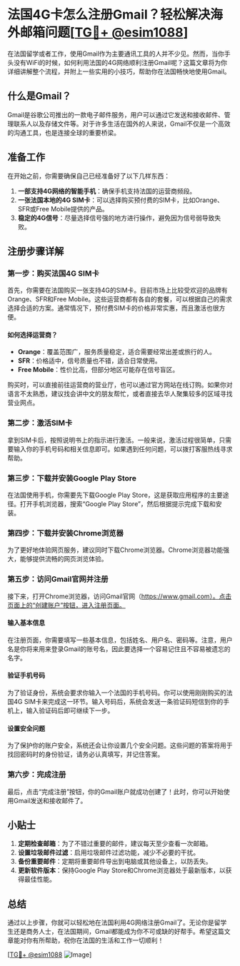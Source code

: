 # 法国4G卡怎么注册Gmail？轻松解决海外邮箱问题[[TG💪+ @esim1088](https://t.me/s/esim1088)]

在法国留学或者工作，使用Gmail作为主要通讯工具的人并不少见。然而，当你手头没有WiFi的时候，如何利用法国的4G网络顺利注册Gmail呢？这篇文章将为你详细讲解整个流程，并附上一些实用的小技巧，帮助你在法国畅快地使用Gmail。

## 什么是Gmail？

Gmail是谷歌公司推出的一款电子邮件服务，用户可以通过它发送和接收邮件、管理联系人以及存储文件等。对于许多生活在国外的人来说，Gmail不仅是一个高效的沟通工具，也是连接全球的重要桥梁。

## 准备工作

在开始之前，你需要确保自己已经准备好了以下几样东西：

1. **一部支持4G网络的智能手机**：确保手机支持法国的运营商频段。
2. **一张法国本地的4G SIM卡**：可以选择购买预付费的SIM卡，比如Orange、SFR或Free Mobile提供的产品。
3. **稳定的4G信号**：尽量选择信号强的地方进行操作，避免因为信号弱导致失败。

## 注册步骤详解

### 第一步：购买法国4G SIM卡

首先，你需要在法国购买一张支持4G的SIM卡。目前市场上比较受欢迎的品牌有Orange、SFR和Free Mobile。这些运营商都有各自的套餐，可以根据自己的需求选择合适的方案。通常情况下，预付费SIM卡的价格非常实惠，而且激活也很方便。

#### 如何选择运营商？

- **Orange**：覆盖范围广，服务质量稳定，适合需要经常出差或旅行的人。
- **SFR**：价格适中，信号质量也不错，适合日常使用。
- **Free Mobile**：性价比高，但部分地区可能存在信号盲区。

购买时，可以直接前往运营商的营业厅，也可以通过官方网站在线订购。如果你对语言不太熟悉，建议找会讲中文的朋友帮忙，或者直接去华人聚集较多的区域寻找营业网点。

### 第二步：激活SIM卡

拿到SIM卡后，按照说明书上的指示进行激活。一般来说，激活过程很简单，只需要输入你的手机号码和相关信息即可。如果遇到任何问题，可以拨打客服热线寻求帮助。

### 第三步：下载并安装Google Play Store

在法国使用手机，你需要先下载Google Play Store，这是获取应用程序的主要途径。打开手机浏览器，搜索“Google Play Store”，然后根据提示完成下载和安装。

### 第四步：下载并安装Chrome浏览器

为了更好地体验网页服务，建议同时下载Chrome浏览器。Chrome浏览器功能强大，能够提供流畅的网页浏览体验。

### 第五步：访问Gmail官网并注册

接下来，打开Chrome浏览器，访问Gmail官网（https://www.gmail.com）。点击页面上的“创建账户”按钮，进入注册页面。

#### 输入基本信息

在注册页面，你需要填写一些基本信息，包括姓名、用户名、密码等。注意，用户名是你将来用来登录Gmail的账号名，因此要选择一个容易记住且不容易被遗忘的名字。

#### 验证手机号码

为了验证身份，系统会要求你输入一个法国的手机号码。你可以使用刚刚购买的法国4G SIM卡来完成这一环节。输入号码后，系统会发送一条验证码短信到你的手机上，输入验证码后即可继续下一步。

#### 设置安全问题

为了保护你的账户安全，系统还会让你设置几个安全问题。这些问题的答案将用于找回密码时的身份验证，请务必认真填写，并记住答案。

### 第六步：完成注册

最后，点击“完成注册”按钮，你的Gmail账户就成功创建了！此时，你可以开始使用Gmail发送和接收邮件了。

## 小贴士

1. **定期检查邮箱**：为了不错过重要的邮件，建议每天至少查看一次邮箱。
2. **设置垃圾邮件过滤**：启用垃圾邮件过滤功能，减少不必要的干扰。
3. **备份重要邮件**：定期将重要邮件导出到电脑或其他设备上，以防丢失。
4. **更新软件版本**：保持Google Play Store和Chrome浏览器处于最新版本，以获得最佳性能。

## 总结

通过以上步骤，你就可以轻松地在法国利用4G网络注册Gmail了。无论你是留学生还是商务人士，在法国期间，Gmail都能成为你不可或缺的好帮手。希望这篇文章能对你有所帮助，祝你在法国的生活和工作一切顺利！

[[TG💪+ @esim1088](https://t.me/s/esim1088) ![Image](https://i.postimg.cc/4NQfJmqS/Snipaste-2025-05-13-00-14-12.png)]